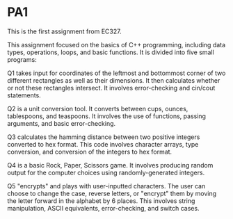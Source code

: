 # PA1
This is the first assignment from EC327.

This assignment focused on the basics of C++ programming, including data types, operations, loops, and basic functions. It is divided into five small programs:

Q1 takes input for coordinates of the leftmost and bottommost corner of two different rectangles as well as their dimensions.
It then calculates whether or not these rectangles intersect. It involves error-checking and cin/cout statements.

Q2 is a unit conversion tool. It converts between cups, ounces, tablespoons, and teaspoons. It involves the use of functions, passing arguments, and basic error-checking.

Q3 calculates the hamming distance between two positive integers converted to hex format. This code involves character arrays, type conversion, and conversion of the integers to hex format.

Q4 is a basic Rock, Paper, Scissors game. It involves producing random output for the computer choices using randomly-generated integers.

Q5 "encrypts" and plays with user-inputted characters. The user can choose to change the case, reverse letters, or "encrypt" them by moving the letter forward in the alphabet by 6 places. This involves string manipulation, ASCII equivalents, error-checking, and switch cases.
